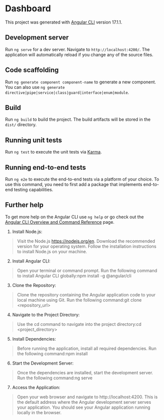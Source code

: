 # Dashboard

This project was generated with [Angular CLI](https://github.com/angular/angular-cli) version 17.1.1.

## Development server

Run `ng serve` for a dev server. Navigate to `http://localhost:4200/`. The application will automatically reload if you change any of the source files.

## Code scaffolding

Run `ng generate component component-name` to generate a new component. You can also use `ng generate directive|pipe|service|class|guard|interface|enum|module`.

## Build

Run `ng build` to build the project. The build artifacts will be stored in the `dist/` directory.

## Running unit tests

Run `ng test` to execute the unit tests via [Karma](https://karma-runner.github.io).

## Running end-to-end tests

Run `ng e2e` to execute the end-to-end tests via a platform of your choice. To use this command, you need to first add a package that implements end-to-end testing capabilities.

## Further help

To get more help on the Angular CLI use `ng help` or go check out the [Angular CLI Overview and Command Reference](https://angular.io/cli) page.



<!-- STEPS TO LOCALLY RUN THE APPLICATION -->

1. Install Node.js:
>Visit the Node.js https://nodejs.org/en.
>Download the recommended version for your operating system.
>Follow the installation instructions to install Node.js on your machine.

2. Install Angular CLI:
>Open your terminal or command prompt.
>Run the following command to install Angular CLI globally:npm install -g @angular/cli

3. Clone the Repository:
>Clone the repository containing the Angular application code to your local machine using Git. Run the following command:git clone <repository_url>

4. Navigate to the Project Directory:
>Use the cd command to navigate into the project directory:cd <project_directory>

5. Install Dependencies:
>Before running the application, install all required dependencies. Run the following command:npm install

6. Start the Development Server:
>Once the dependencies are installed, start the development server. Run the following command:ng serve

7. Access the Application:
>Open your web browser and navigate to http://localhost:4200. This is the default address where the Angular development server serves your application.
>You should see your Angular application running locally in the browser.

